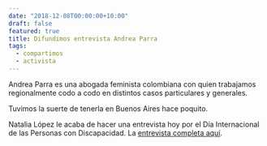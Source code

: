 ```yaml
---
date: "2018-12-08T00:00:00+10:00"
draft: false
featured: true
title: Difundimos entrevista Andrea Parra
tags: 
  - compartimos
  - activista
---
```


Andrea Parra es una abogada feminista colombiana con quien trabajamos regionalmente codo a codo en distintos casos particulares y generales.

Tuvimos la suerte de tenerla en Buenos Aires hace poquito.

Natalia López le acaba de hacer una entrevista hoy por el Día Internacional de las Personas con Discapacidad. La [entrevista completa aquí]("http://latfem.org/gozar-tan-necesario-amor/").
